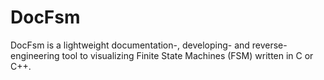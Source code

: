 # DocFsm
DocFsm is a lightweight documentation-, developing- and reverse- engineering tool to visualizing Finite State Machines (FSM) written in C or C++.
